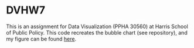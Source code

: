 # DVHW7

This is an assignment for Data Visualization (PPHA 30560) at Harris School of Public Policy. This code recreates the bubble chart (see repository), and my figure can be found [here](https://ashutayal.github.io/DVHW7/).
